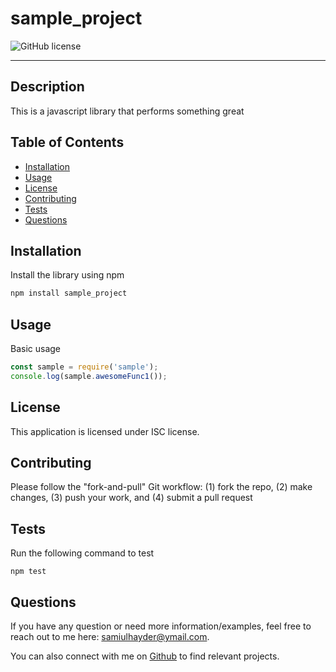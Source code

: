 # sample_project 
![GitHub license](https://img.shields.io/badge/license-ISC-blue.svg)

---
## Description
This is a javascript library that performs something great

## Table of Contents
* [Installation](#installation)
* [Usage](#usage)
* [License](#license)
* [Contributing](#contributing)
* [Tests](#tests)
* [Questions](#questions)

## Installation
Install the library using npm
```js
npm install sample_project
```

## Usage
Basic usage
```js
const sample = require('sample');
console.log(sample.awesomeFunc1());
``` 
## License
This application is licensed under ISC license.

## Contributing
Please follow the "fork-and-pull" Git workflow: (1) fork the repo, (2) make changes, (3) push your work, and (4) submit a pull request  

## Tests
Run the following command to test
```
npm test
```

## Questions
If you have any question or need more information/examples, feel free to reach out to me here: samiulhayder@ymail.com.

You can also connect with me on [Github](https://github.com/samiul1988) to find relevant projects.
